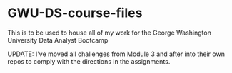 # GWU-DS-course-files
This is to be used to house all of my work for the George Washington University Data Analyst Bootcamp

UPDATE: I've moved all challenges from Module 3 and after into their own repos to comply with the directions in the assignments.
